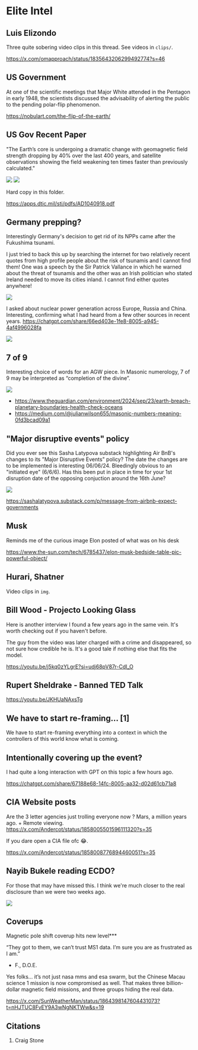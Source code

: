 # Elite Intel

## Luis Elizondo

Three quite sobering video clips in this thread. See videos in `clips/`.

https://x.com/omapproach/status/1835643206299492774?s=46

## US Government

At one of the scientific meetings that Major White attended in the Pentagon in early 1948, the scientists discussed the advisability of alerting the public to the pending polar-flip phenomenon.

https://nobulart.com/the-flip-of-the-earth/

## US Gov Recent Paper

"The Earth’s core is undergoing a dramatic change with geomagnetic field strength dropping by 40% over the last 400 years, and satellite observations showing the field weakening ten times faster than previously calculated."

![](img/usgov1.jpg)
![](img/usgov2.jpg)

Hard copy in this folder.

https://apps.dtic.mil/sti/pdfs/AD1040918.pdf

## Germany prepping?

Interestingly Germany's decision to get rid of its NPPs came after the Fukushima tsunami.

I just tried to back this up by searching the internet for two relatively recent quotes from high profile people about the risk of tsunamis and I cannot find them! One was a speech by the Sir Patrick Vallance in which he warned about the threat of tsunamis and the other was an Irish politician who stated Ireland needed to move its cities inland. I cannot find either quotes anywhere!

![](img/germany-prepping.jpg)

I asked about nuclear power generation across Europe, Russia and China. Interesting, confirming what I had heard from a few other sources in recent years. https://chatgpt.com/share/66ed403e-1fe8-8005-a945-4af4996028fa

![](img/nuclear-prepping.jpg)

## 7 of 9

Interesting choice of words for an AGW piece. In Masonic numerology, 7 of 9 may be interpreted as “completion of the divine”.

![](img/7of9.jpg)

- https://www.theguardian.com/environment/2024/sep/23/earth-breach-planetary-boundaries-health-check-oceans
- https://medium.com/@julianwilson655/masonic-numbers-meaning-0fd3bcad09a1

## "Major disruptive events" policy

Did you ever see this Sasha Latypova substack highlighting Air BnB's changes to its "Major Disruptive Events" policy? The date the changes are to be implemented is interesting 06/06/24. Bleedingly obvious to an "initiated eye" (6/6/6). Has this been put in place in time for your 1st disruption date of the opposing conjuction around the 16th June?

![](img/airbnb.jpg)

https://sashalatypova.substack.com/p/message-from-airbnb-expect-governments

## Musk

Reminds me of the curious image Elon posted of what was on his desk

https://www.the-sun.com/tech/6785437/elon-musk-bedside-table-pic-powerful-object/

## Hurari, Shatner

Video clips in `img`.

## Bill Wood - Projecto Looking Glass

Here is another interview I found a few years ago in the same vein. It's worth checking out if you haven't before. 

The guy from the video was later charged with a crime and disappeared, so not sure how credible he is. It's a good tale if nothing else that fits the model.

https://youtu.be/j5kq0zYLgrE?si=udj68pV87r-CdI_O

## Rupert Sheldrake - Banned TED Talk

https://youtu.be/JKHUaNAxsTg

## We have to start re-framing... [1]

We have to start re-framing everything into a context in which the controllers of this world know what is coming.

## Intentionally covering up the event?

I had quite a long interaction with GPT on this topic a few hours ago. 

https://chatgpt.com/share/67188e68-14fc-8005-aa32-d02d61cb71a8

## CIA Website posts

Are the 3 letter agencies just trolling everyone now ? Mars, a million years ago. + Remote viewing.  https://x.com/Andercot/status/1858005501596111320?s=35

If you dare open a CIA file ofc 😂. 

 https://x.com/Andercot/status/1858008776894460051?s=35

## Nayib Bukele reading ECDO?

For those that may have missed this. I think we're much closer to the real disclosure than we were two weeks ago.

![](img/photo_6056@30-11-2024_09-43-44.jpg)

## Coverups

Magnetic pole shift coverup hits new level***

“They got to them, we can’t trust MS1 data. I’m sure you are as frustrated as I am.”

- F., D.O.E.

Yes folks… it’s not just nasa mms and esa swarm, but the Chinese Macau science 1 mission is now compromised as well. That makes three billion-dollar magnetic field missions, and three groups hiding the real data.

https://x.com/SunWeatherMan/status/1864398147604431073?t=nHJTUC8FvEY9A3wNgNKTWw&s=19

## Citations

1. Craig Stone